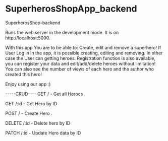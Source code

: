 # SuperherosShopApp_backend
SuperherosShop-backend

Runs the web server in the development mode. It is on http://localhost:5000.

With this app You are to be able to:
Create, edit and remove a superhero!
If User Log in in the app, it is possible creating, editing and removing.
In other case the User can getting heroes.
Registration function is also available, you can register your data and edit/add/delete heroes without limitation!
You can also see the number of views of each hero and the author who created this hero!

Еnjoy using our app :)


-----CRUD----
GET / - Get all Heroes

GET /:id - Get Hero by ID

POST / - Create Hero .

DELETE /:id - Delete hero by ID

PATCH /:id - Update Hero data by ID


